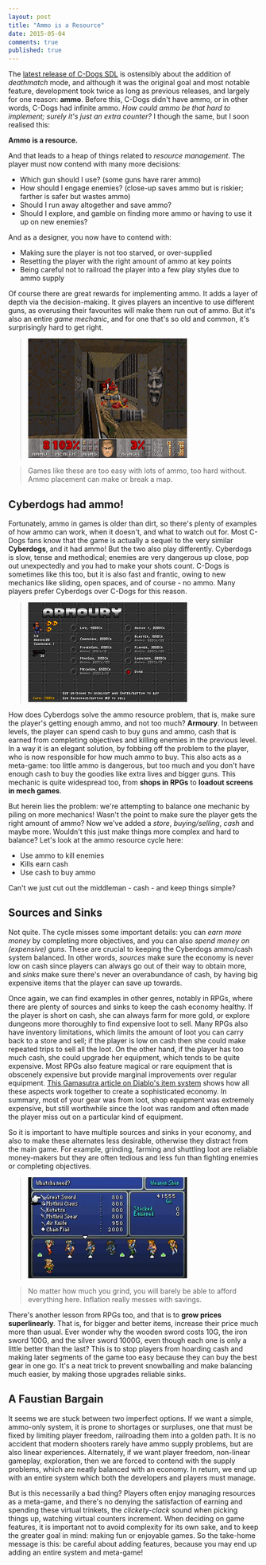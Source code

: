 ```yaml
---
layout: post
title: "Ammo is a Resource"
date: 2015-05-04
comments: true
published: true
---
```


The [latest release of C-Dogs SDL](http://cxong.github.io/cdogs-sdl/progress/2015/05/03/deathmatch.html) is ostensibly about the addition of *deathmatch* mode, and although it was the original goal and most notable feature, development took twice as long as previous releases, and largely for one reason: **ammo**. Before this, C-Dogs didn't have ammo, or in other words, C-Dogs had infinite ammo. *How could ammo be that hard to implement; surely it's just an extra counter?* I though the same, but I soon realised this:

**Ammo is a resource.**

And that leads to a heap of things related to *resource management*. The player must now contend with many more decisions:

- Which gun should I use? (some guns have rarer ammo)
- How should I engage enemies? (close-up saves ammo but is riskier; farther is safer but wastes ammo)
- Should I run away altogether and save ammo?
- Should I explore, and gamble on finding more ammo or having to use it up on new enemies?

And as a designer, you now have to contend with:

- Making sure the player is not too starved, or over-supplied
- Resetting the player with the right amount of ammo at key points
- Being careful not to railroad the player into a few play styles due to ammo supply

Of course there are great rewards for implementing ammo. It adds a layer of depth via the decision-making. It gives players an incentive to use different guns, as overusing their favourites will make them run out of ammo. But it's also an entire *game mechanic*, and for one that's so old and common, it's surprisingly hard to get right.

> ![doom](https://raw.githubusercontent.com/cxong/cxong.github.io/master/_posts/doom.png)

> Games like these are too easy with lots of ammo, too hard without. Ammo placement can make or break a map.

## Cyberdogs had ammo!

Fortunately, ammo in games is older than dirt, so there's plenty of examples of how ammo can work, when it doesn't, and what to watch out for. Most C-Dogs fans know that the game is actually a sequel to the very similar **Cyberdogs**, and it had ammo! But the two also play differently. Cyberdogs is slow, tense and methodical; enemies are very dangerous up close, pop out unexpectedly and you had to make your shots count. C-Dogs is sometimes like this too, but it is also fast and frantic, owing to new mechanics like sliding, open spaces, and of course - no ammo. Many players prefer Cyberdogs over C-Dogs for this reason.

> ![cyberdogs armoury](https://raw.githubusercontent.com/cxong/cxong.github.io/master/_posts/cyberdogs_armoury.png)

How does Cyberdogs solve the ammo resource problem, that is, make sure the player's getting enough ammo, and not too much? **Armoury**. In between levels, the player can spend cash to buy guns and ammo, cash that is earned from completing objectives and killing enemies in the previous level. In a way it is an elegant solution, by fobbing off the problem to the player, who is now responsible for how much ammo to buy. This also acts as a meta-game: too little ammo is dangerous, but too much and you don't have enough cash to buy the goodies like extra lives and bigger guns. This mechanic is quite widespread too, from **shops in RPGs** to **loadout screens in mech games**.

But herein lies the problem: we're attempting to balance one mechanic by piling on more mechanics! Wasn't the point to make sure the player gets the right amount of ammo? Now we've added a *store*, *buying/selling*, *cash* and maybe more. Wouldn't this just make things more complex and hard to balance? Let's look at the ammo resource cycle here:

- Use ammo to kill enemies
- Kills earn cash
- Use cash to buy ammo

Can't we just cut out the middleman - cash - and keep things simple?

## Sources and Sinks

Not quite. The cycle misses some important details: you can *earn more money* by completing more objectives, and you can also *spend money on (expensive) guns*. These are crucial to keeping the Cyberdogs ammo/cash system balanced. In other words, *sources* make sure the economy is never low on cash since players can always go out of their way to obtain more, and *sinks* make sure there's never an overabundance of cash, by having big expensive items that the player can save up towards.

Once again, we can find examples in other genres, notably in RPGs, where there are plenty of sources and sinks to keep the cash economy healthy. If the player is short on cash, she can always farm for more gold, or explore dungeons more thoroughly to find expensive loot to sell. Many RPGs also have inventory limitations, which limits the amount of loot you can carry back to a store and sell; if the player is low on cash then she could make repeated trips to sell all the loot. On the other hand, if the player has too much cash, she could upgrade her equipment, which tends to be quite expensive. Most RPGs also feature magical or rare equipment that is obscenely expensive but provide marginal improvements over regular equipment. [This Gamasutra article on Diablo's item system](http://gamasutra.com/blogs/RadekKoncewicz/20141229/233271/A_Night_With_the_Devil.php) shows how all these aspects work together to create a sophisticated economy. In summary, most of your gear was from loot, shop equipment was extremely expensive, but still worthwhile since the loot was random and often made the player miss out on a particular kind of equipment.

So it is important to have multiple sources and sinks in your economy, and also to make these alternates less desirable, otherwise they distract from the main game. For example, grinding, farming and shuttling loot are reliable money-makers but they are often tedious and less fun than fighting enemies or completing objectives.

> ![ff6 shop](https://raw.githubusercontent.com/cxong/cxong.github.io/master/_posts/ff6_shop.png)

> No matter how much you grind, you will barely be able to afford everything here. Inflation really messes with savings.

There's another lesson from RPGs too, and that is to **grow prices superlinearly**. That is, for bigger and better items, increase their price much more than usual. Ever wonder why the wooden sword costs 10G, the iron sword 100G, and the silver sword 1000G, even though each one is only a little better than the last? This is to stop players from hoarding cash and making later segments of the game too easy because they can buy the best gear in one go. It's a neat trick to prevent snowballing and make balancing much easier, by making those upgrades reliable sinks.

## A Faustian Bargain

It seems we are stuck between two imperfect options. If we want a simple, ammo-only system, it is prone to shortages or surpluses, one that must be fixed by limiting player freedom, railroading them into a golden path. It is no accident that modern shooters rarely have ammo supply problems, but are also linear experiences. Alternately, if we want player freedom, non-linear gameplay, exploration, then we are forced to contend with the supply problems, which are neatly balanced with an economy. In return, we end up with an entire system which both the developers and players must manage.

But is this necessarily a bad thing? Players often enjoy managing resources as a meta-game, and there's no denying the satisfaction of earning and spending these virtual trinkets, the *clickety-clack* sound when picking things up, watching virtual counters increment. When deciding on game features, it is important not to avoid complexity for its own sake, and to keep the greater goal in mind: making fun or enjoyable games. So the take-home message is this: be careful about adding features, because you may end up adding an entire system and meta-game!
